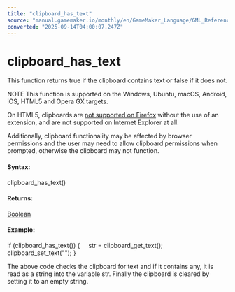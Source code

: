```yaml
---
title: "clipboard_has_text"
source: "manual.gamemaker.io/monthly/en/GameMaker_Language/GML_Reference/Strings/clipboard_has_text.htm"
converted: "2025-09-14T04:00:07.247Z"
---
```


# clipboard\_has\_text

This function returns true if the clipboard contains text or false if it does not.

NOTE This function is supported on the Windows, Ubuntu, macOS, Android, iOS, HTML5 and Opera GX targets.

On HTML5, clipboards are [not supported on Firefox](https://developer.mozilla.org/en-US/docs/Web/API/Clipboard#browser_compatibility) without the use of an extension, and are not supported on Internet Explorer at all.

Additionally, clipboard functionality may be affected by browser permissions and the user may need to allow clipboard permissions when prompted, otherwise the clipboard may not function.

#### Syntax:

clipboard\_has\_text()

#### Returns:

[Boolean](../../GML_Overview/Data_Types.md)

#### Example:

if (clipboard\_has\_text())
{
    str = clipboard\_get\_text();
    clipboard\_set\_text("");
}

The above code checks the clipboard for text and if it contains any, it is read as a string into the variable str. Finally the clipboard is cleared by setting it to an empty string.